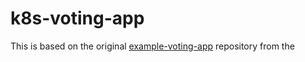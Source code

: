 # k8s-voting-app


This is based on the original [example-voting-app](https://github.com/kodekloudhub/example-voting-app-kubernetes) repository from the 
